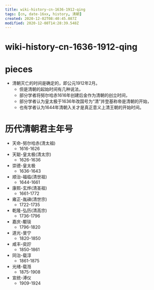 ```yaml
---
title: wiki-history-cn-1636-1912-qing
tags: [cn, date-16xx, history, 清朝]
created: 2020-12-02T08:40:45.087Z
modified: 2020-12-08T14:28:39.548Z
---
```


# wiki-history-cn-1636-1912-qing

# pieces

- 清朝灭亡的时间是确定的，即公元1912年2月。
  - 但是清朝的起始时间有几种说法，
  - 部分学者将努尔哈赤1616年创建后金作为清朝的创立时间，
  - 部分学者认为皇太极于1636年改国号为“清”并登基称帝是清朝的开始，
  - 也有学者认为1644年清朝入关才是真正意义上清王朝的开始时间。

# 历代清朝君主年号

- 天命-努尔哈赤(清太祖)
  - 1616-1626
- 天聪-皇太极(清太宗)
  - 1626-1636
- 崇德-皇太极
  - 1636-1643
- 顺治-福临(清世祖)
  - 1644-1661
- 康熙-玄烨(清圣祖)
  - 1661-1772
- 雍正-胤禛(清世宗)
  - 1722-1735
- 乾隆-弘历(清高宗)
  - 1736-1796
- 嘉庆-颙琰
  - 1796-1820
- 道光-旻宁
  - 1820-1850
- 咸丰-奕詝
  - 1850-1861
- 同治-载淳
  - 1861-1875
- 光绪-载湉
  - 1875-1908
- 宣统-溥仪
  - 1909-1924
